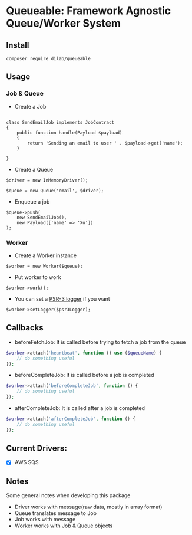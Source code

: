 # Queueable: Framework Agnostic Queue/Worker System

## Install

```
composer require dilab/queueable
```


## Usage

### Job & Queue

+ Create a Job

```

class SendEmailJob implements JobContract
{
    public function handle(Payload $payload)
    {
        return 'Sending an email to user ' . $payload->get('name');
    }

}
```

+ Create a Queue

```
$driver = new InMemoryDriver();

$queue = new Queue('email', $driver);
```

+ Enqueue a job

```
$queue->push(
    new SendEmailJob(),
    new Payload(['name' => 'Xu'])
);
```

### Worker

+ Create a Worker instance

```
$worker = new Worker($queue);
```

+ Put worker to work
```
$worker->work();
```

+ You can set a [PSR-3 logger](https://github.com/php-fig/fig-standards/blob/master/accepted/PSR-3-logger-interface.md) if you want
```
$worker->setLogger($psr3Logger);
```

## Callbacks

+ beforeFetchJob: It is called before trying to fetch a job from the queue

```php
$worker->attach('heartbeat', function () use ($queueName) {
    // do something useful
});
```

+ beforeCompleteJob: It is called before a job is completed  

```php
$worker->attach('beforeCompleteJob', function () {
    // do something useful
});
```

+ afterCompleteJob: It is called after a job is completed  

```php
$worker->attach('afterCompleteJob', function () {
    // do something useful
});
```



## Current Drivers:
+ [x] AWS SQS

## Notes
Some general notes when developing this package
+ Driver works with message(raw data, mostly in array format)
+ Queue translates message to Job
+ Job works with message
+ Worker works with Job & Queue objects